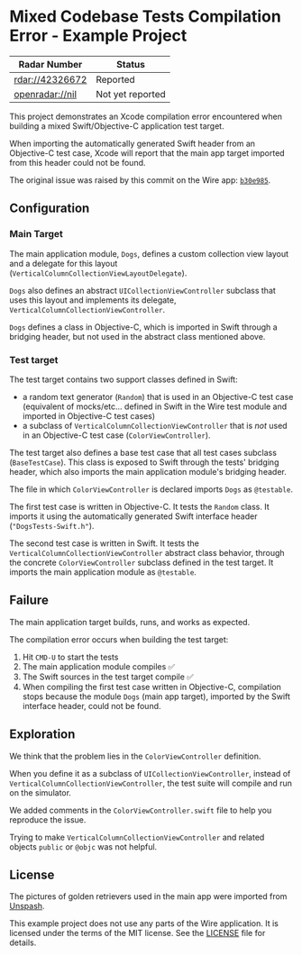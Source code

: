 # Mixed Codebase Tests Compilation Error - Example Project

| Radar Number | Status | 
|------------------|---------|
| [rdar://42326672](rdar://42326672) | Reported |
| [openradar://nil](openradar://nil) | Not yet reported |

This project demonstrates an Xcode compilation error encountered when building a mixed Swift/Objective-C application test target.

When importing the automatically generated Swift header from an Objective-C test case, Xcode will report that the main app target imported from this header could not be found.

The original issue was raised by this commit on the Wire app: [`b30e985`](https://github.com/wireapp/wire-ios/pull/2352/commits/b30e985896968ddc8dee840e48a10a958d1e2000).

## Configuration

### Main Target

The main application module, `Dogs`, defines a custom collection view layout and a delegate for this layout (`VerticalColumnCollectionViewLayoutDelegate`).

`Dogs` also defines an abstract `UICollectionViewController` subclass that uses this layout and implements its delegate, `VerticalColumnCollectionViewController`.

`Dogs` defines a class in Objective-C, which is imported in Swift through a bridging header, but not used in the abstract class mentioned above.

### Test target

The test target contains two support classes defined in Swift: 

- a random text generator (`Random`) that is used in an Objective-C test case (equivalent of mocks/etc... defined in Swift in the Wire test module and imported in Objective-C test cases)
- a subclass of `VerticalColumnCollectionViewController` that is *not* used in an Objective-C test case (`ColorViewController`).

The test target also defines a base test case that all test cases subclass (`BaseTestCase`). This class is exposed to Swift through the tests' bridging header, which also imports the main application module's bridging header.

The file in which `ColorViewController` is declared imports `Dogs` as `@testable`.

The first test case is written in Objective-C. It tests the `Random` class. It imports it using the automatically generated Swift interface header (`"DogsTests-Swift.h"`).

The second test case is written in Swift. It tests the `VerticalColumnCollectionViewController` abstract class behavior, through the concrete `ColorViewController` subclass defined in the test target. It imports the main application module as `@testable`.

## Failure

The main application target builds, runs, and works as expected.

The compilation error occurs when building the test target:

1. Hit `CMD-U` to start the tests
2. The main application module compiles ✅
3. The Swift sources in the test target compile ✅
4. When compiling the first test case written in Objective-C, compilation stops because the module `Dogs` (main app target), imported by the Swift interface header, could not be found.

## Exploration

We think that the problem lies in the `ColorViewController` definition.

When you define it as a subclass of  `UICollectionViewController`, instead of  `VerticalColumnCollectionViewController`, the test suite will compile and run on the simulator.

We added comments in the `ColorViewController.swift` file to help you reproduce the issue.

Trying to make `VerticalColumnCollectionViewController` and related objects `public` or `@objc` was not helpful.

## License

The pictures of golden retrievers used in the main app were imported from [Unspash](https://unsplash.com/search/photos/golden-retriever). 

This example project does not use any parts of the Wire application. It is licensed under the terms of the MIT license. See the [LICENSE](LICENSE) file for details.
